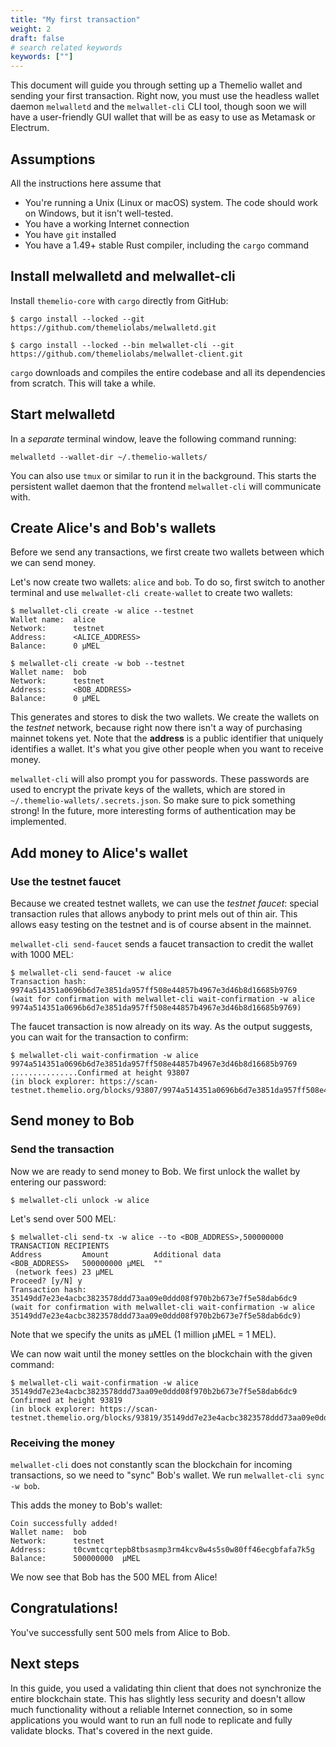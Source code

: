 ```yaml
---
title: "My first transaction"
weight: 2
draft: false
# search related keywords
keywords: [""]
---
```


This document will guide you through setting up a Themelio wallet and sending your first transaction. Right now, you must use the headless wallet daemon `melwalletd` and the `melwallet-cli` CLI tool, though soon we will have a user-friendly GUI wallet that will be as easy to use as Metamask or Electrum.

## Assumptions

All the instructions here assume that

- You're running a Unix \(Linux or macOS\) system. The code should work on Windows, but it isn't well-tested.
- You have a working Internet connection
- You have `git` installed
- You have a 1.49+ stable Rust compiler, including the `cargo` command

## Install melwalletd and melwallet-cli

Install `themelio-core` with `cargo` directly from GitHub:

```text
$ cargo install --locked --git https://github.com/themeliolabs/melwalletd.git

$ cargo install --locked --bin melwallet-cli --git https://github.com/themeliolabs/melwallet-client.git
```

`cargo` downloads and compiles the entire codebase and all its dependencies from scratch. This will take a while.

## Start melwalletd

In a _separate_ terminal window, leave the following command running:

```text
melwalletd --wallet-dir ~/.themelio-wallets/
```

You can also use `tmux` or similar to run it in the background. This starts the persistent wallet daemon that the frontend `melwallet-cli` will communicate with.

## Create Alice's and Bob's wallets

Before we send any transactions, we first create two wallets between which we can send money.

Let's now create two wallets: `alice` and `bob`. To do so, first switch to another terminal and use `melwallet-cli create-wallet` to create two wallets:

```text
$ melwallet-cli create -w alice --testnet
Wallet name:  alice
Network:      testnet
Address:      <ALICE_ADDRESS>
Balance:      0 µMEL

$ melwallet-cli create -w bob --testnet
Wallet name:  bob
Network:      testnet
Address:      <BOB_ADDRESS>
Balance:      0 µMEL
```

This generates and stores to disk the two wallets. We create the wallets on the _testnet_ network, because right now there isn't a way of purchasing mainnet tokens yet. Note that the **address** is a public identifier that uniquely identifies a wallet. It's what you give other people when you want to receive money.

`melwallet-cli` will also prompt you for passwords. These passwords are used to encrypt the private keys of the wallets, which are stored in `~/.themelio-wallets/.secrets.json`. So make sure to pick something strong! In the future, more interesting forms of authentication may be implemented.

## Add money to Alice's wallet

### Use the testnet faucet

Because we created testnet wallets, we can use the _testnet faucet_: special transaction rules that allows anybody to print mels out of thin air. This allows easy testing on the testnet and is of course absent in the mainnet.

`melwallet-cli send-faucet` sends a faucet transaction to credit the wallet with 1000 MEL:

```text
$ melwallet-cli send-faucet -w alice
Transaction hash:  9974a514351a0696b6d7e3851da957ff508e44857b4967e3d46b8d16685b9769
(wait for confirmation with melwallet-cli wait-confirmation -w alice 9974a514351a0696b6d7e3851da957ff508e44857b4967e3d46b8d16685b9769)
```

The faucet transaction is now already on its way. As the output suggests, you can wait for the transaction to confirm:

```text
$ melwallet-cli wait-confirmation -w alice 9974a514351a0696b6d7e3851da957ff508e44857b4967e3d46b8d16685b9769
...............Confirmed at height 93807
(in block explorer: https://scan-testnet.themelio.org/blocks/93807/9974a514351a0696b6d7e3851da957ff508e44857b4967e3d46b8d16685b9769)
```

## Send money to Bob

### Send the transaction

Now we are ready to send money to Bob. We first unlock the wallet by entering our password:

```text
$ melwallet-cli unlock -w alice
```

Let's send over 500 MEL:

```text
$ melwallet-cli send-tx -w alice --to <BOB_ADDRESS>,500000000
TRANSACTION RECIPIENTS
Address         Amount          Additional data
<BOB_ADDRESS>   500000000 µMEL  ""
 (network fees) 23 µMEL
Proceed? [y/N] y
Transaction hash:  35149dd7e23e4acbc3823578ddd73aa09e0ddd08f970b2b673e7f5e58dab6dc9
(wait for confirmation with melwallet-cli wait-confirmation -w alice 35149dd7e23e4acbc3823578ddd73aa09e0ddd08f970b2b673e7f5e58dab6dc9)
```

Note that we specify the units as µMEL (1 million µMEL = 1 MEL).

We can now wait until the money settles on the blockchain with the given command:

```text
$ melwallet-cli wait-confirmation -w alice 35149dd7e23e4acbc3823578ddd73aa09e0ddd08f970b2b673e7f5e58dab6dc9
Confirmed at height 93819
(in block explorer: https://scan-testnet.themelio.org/blocks/93819/35149dd7e23e4acbc3823578ddd73aa09e0ddd08f970b2b673e7f5e58dab6dc9)
```

### Receiving the money

`melwallet-cli` does not constantly scan the blockchain for incoming transactions, so we need to "sync" Bob's wallet. We run `melwallet-cli sync -w bob`.

This adds the money to Bob's wallet:

```text
Coin successfully added!
Wallet name:  bob
Network:      testnet
Address:      t0cvmtcqrtepb8tbsasmp3rm4kcv8w4s5s0w80ff46ecgbfafa7k5g
Balance:      500000000  µMEL
```

We now see that Bob has the 500 MEL from Alice!

## Congratulations!

You've successfully sent 500 mels from Alice to Bob.

## Next steps

In this guide, you used a validating thin client that does not synchronize the entire blockchain state. This has slightly less security and doesn't allow much functionality without a reliable Internet connection, so in some applications you would want to run an full node to replicate and fully validate blocks. That's covered in the next guide.
